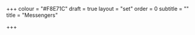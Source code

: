 +++
colour = "#F8E71C"
draft = true
layout = "set"
order = 0
subtitle = ""
title = "Messengers"

+++
